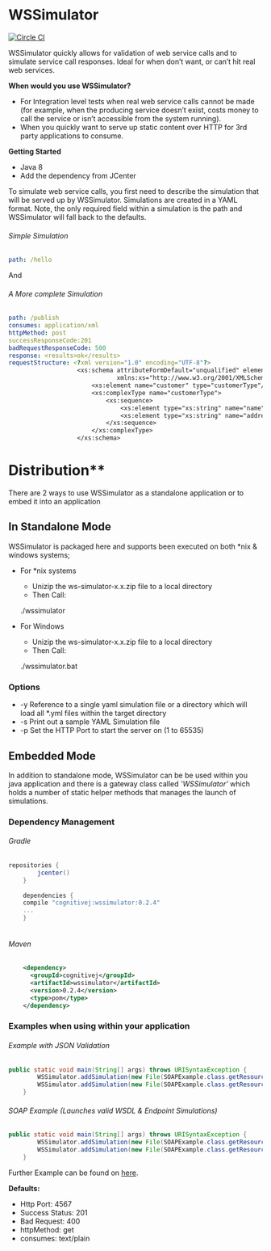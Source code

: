 # WSSimulator
 
 [![Circle CI](https://circleci.com/gh/CognitiveJ/wssimulator.png?style=badge)](https://circleci.com/gh/CognitiveJ/wssimulator)
 
 WSSimulator quickly allows for validation of web service calls and to simulate service call responses. Ideal for when don’t want, or can’t hit real web services.
 
 
 **When would you use WSSimulator?**

 
 *	For Integration level tests when real web service calls cannot be made (for example, when the producing service doesn’t exist, costs money to call the service or isn’t accessible from the system running).
 *	When you quickly want to serve up static content over HTTP  for 3rd party applications to consume.
 

**Getting Started**

*   Java 8
*   Add the dependency from JCenter


To simulate web service calls, you first need to describe the simulation that will be served up by WSSimulator. Simulations are created in a YAML format. 
Note, the only required field within a simulation is the path and WSSimulator will fall back to the defaults.

###### Simple Simulation
```yaml
path: /hello
```

And

###### A More complete Simulation
```yaml
path: /publish
consumes: application/xml
httpMethod: post
successResponseCode:201
badRequestResponseCode: 500
response: <results>ok</results>
requestStructure: <?xml version="1.0" encoding="UTF-8"?>
                   <xs:schema attributeFormDefault="unqualified" elementFormDefault="qualified"
                              xmlns:xs="http://www.w3.org/2001/XMLSchema">
                       <xs:element name="customer" type="customerType"/>
                       <xs:complexType name="customerType">
                           <xs:sequence>
                               <xs:element type="xs:string" name="name"/>
                               <xs:element type="xs:string" name="address"/>
                           </xs:sequence>
                       </xs:complexType>
                   </xs:schema>
```


# Distribution**
There are 2 ways to use WSSimulator as a standalone application or to embed it into an application 

## In Standalone Mode
WSSimulator is packaged here and supports been executed on both *nix & windows systems;


*	For *nix systems
    -	Unizip the ws-simulator-x.x.zip file to a local directory
    -	Then Call: 
    
    ./wssimulator <options>
    
*	For Windows
    -	Unizip the ws-simulator-x.x.zip file to a local directory
    -	Then Call: 
    
    ./wssimulator.bat <options>


### Options

* -y Reference to a single yaml simulation file or a directory which will load all *.yml files within the target directory
* -s Print out a sample YAML Simulation file
* -p Set the HTTP Port to start the server on (1 to 65535)

## Embedded Mode
In addition to standalone mode, WSSimulator can be be used within you java application and there is a gateway class called _'WSSimulator'_ which holds a number of static helper methods that manages the launch of simulations. 

### Dependency Management

###### Gradle
```groovy
repositories {
        jcenter()
    }
    
    dependencies {
    compile "cognitivej:wssimulator:0.2.4"
    ...
    }
    
```
###### Maven
```xml
    <dependency>
      <groupId>cognitivej</groupId>
      <artifactId>wssimulator</artifactId>
      <version>0.2.4</version>
      <type>pom</type>
    </dependency>
```

### Examples when using within your application


######  Example with JSON Validation
```java
public static void main(String[] args) throws URISyntaxException {
        WSSimulator.addSimulation(new File(SOAPExample.class.getResource("/soap/wsdl.yml").toURI()));
        WSSimulator.addSimulation(new File(SOAPExample.class.getResource("/soap/endpoint.yml").toURI()));
    }
```

 
###### SOAP Example (Launches valid WSDL & Endpoint Simulations) 
```java
public static void main(String[] args) throws URISyntaxException {
        WSSimulator.addSimulation(new File(SOAPExample.class.getResource("/soap/wsdl.yml").toURI()));
        WSSimulator.addSimulation(new File(SOAPExample.class.getResource("/soap/endpoint.yml").toURI()));
    }
```

Further Example can be found on [here](https://github.com/CognitiveJ/wssimulator/tree/master/src/test/groovy/wssimulator "Tests").


**Defaults:**

* Http Port: 4567
* Success Status: 201
* Bad Request: 400
* httpMethod: get
* consumes: text/plain


